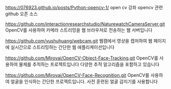 https://076923.github.io/posts/Python-opencv-1/ open cv 강좌
opencv 관련 github 오픈 소스

https://github.com/interactionresearchstudio/NaturewatchCameraServer.git
OpenCV를 사용하여 카메라 스트리밍을 웹 브라우저로 전송하는 웹 서버입니다

https://github.com/yushuhuang/webcam.git
웹캠에서 영상을 캡처하여 웹 페이지에 실시간으로 스트리밍하는 간단한 웹 애플리케이션입니다

https://github.com/Mjrovai/OpenCV-Object-Face-Tracking.git
OpenCV를 사용하여 물체를 추적하는 프로젝트입니다 다양한 추적 알고리즘을 포함하고 있습니다

https://github.com/Mjrovai/OpenCV-Face-Recognition.git
OpenCV를 사용하여 얼굴을 인식하는 간단한 프로젝트입니다. 사전 훈련된 얼굴 감지기를 사용합니다





